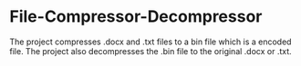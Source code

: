 # File-Compressor-Decompressor

The project compresses .docx and .txt files to a 
bin file which is a encoded file. The project also 
decompresses the .bin file to the original .docx 
or .txt.

